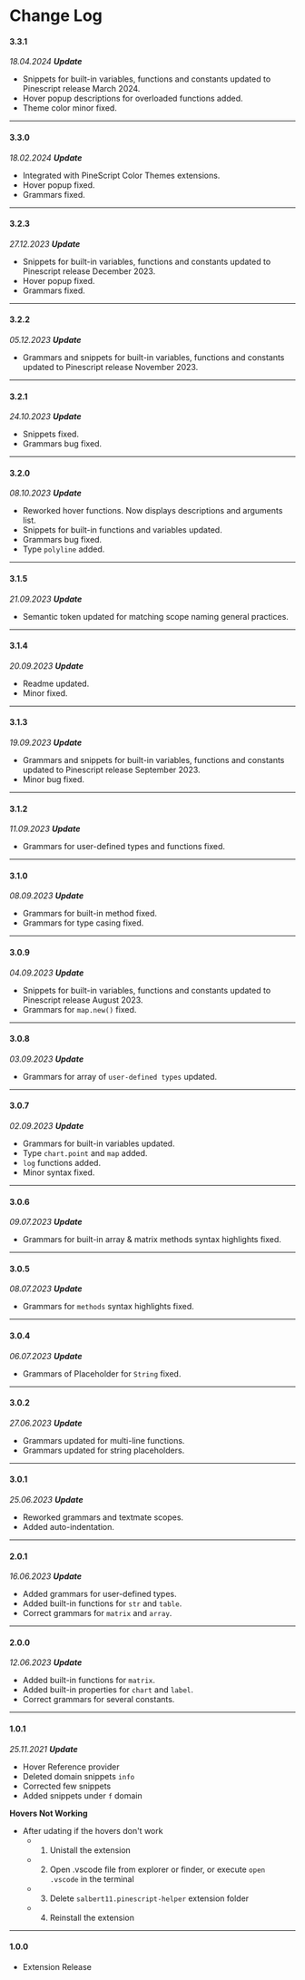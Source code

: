# Change Log

#### **3.3.1**

*18.04.2024 **Update***
- Snippets for built-in variables, functions and constants updated to Pinescript release March 2024.
- Hover popup descriptions for overloaded functions added.
- Theme color minor fixed.

---
#### **3.3.0**

*18.02.2024 **Update***
- Integrated with PineScript Color Themes extensions.
- Hover popup fixed.
- Grammars fixed.

---

#### **3.2.3**

*27.12.2023 **Update***
- Snippets for built-in variables, functions and constants updated to Pinescript release December 2023.
- Hover popup fixed.
- Grammars fixed.

---

#### **3.2.2**

*05.12.2023 **Update***
- Grammars and snippets for built-in variables, functions and constants updated to Pinescript release November 2023.

---

#### **3.2.1**

*24.10.2023 **Update***
- Snippets fixed.
- Grammars bug fixed.

---

#### **3.2.0**

*08.10.2023 **Update***
- Reworked hover functions. Now displays descriptions and arguments list.
- Snippets for built-in functions and variables updated.
- Grammars bug fixed.
- Type `polyline` added.

---

#### **3.1.5**

*21.09.2023 **Update***
- Semantic token updated for matching scope naming general practices.

---

#### **3.1.4**

*20.09.2023 **Update***
- Readme updated.
- Minor fixed.

---

#### **3.1.3**

*19.09.2023 **Update***
- Grammars and snippets for built-in variables, functions and constants updated to Pinescript release September 2023.
- Minor bug fixed.

---

#### **3.1.2**

*11.09.2023 **Update***
- Grammars for user-defined types and functions fixed.

---

#### **3.1.0**

*08.09.2023 **Update***
- Grammars for built-in method fixed.
- Grammars for type casing fixed.

---

#### **3.0.9**

*04.09.2023 **Update***
- Snippets for built-in variables, functions and constants updated to Pinescript release August 2023.
- Grammars for `map.new()` fixed.

---

#### **3.0.8**

*03.09.2023 **Update***
- Grammars for array of `user-defined types` updated.

---

#### **3.0.7**

*02.09.2023 **Update***
- Grammars for built-in variables updated.
- Type `chart.point` and `map` added.
- `log` functions added.
- Minor syntax fixed.

---

#### **3.0.6**

*09.07.2023 **Update***
- Grammars for built-in array & matrix methods syntax highlights fixed.

---

#### **3.0.5**

*08.07.2023 **Update***
- Grammars for `methods` syntax highlights fixed.

---

#### **3.0.4**

*06.07.2023 **Update***
- Grammars of Placeholder for `String` fixed.

---

#### **3.0.2**

*27.06.2023 **Update***
- Grammars updated for multi-line functions.
- Grammars updated for string placeholders.

---

#### **3.0.1**

*25.06.2023 **Update***
- Reworked grammars and textmate scopes.
- Added auto-indentation.

---

#### **2.0.1**

*16.06.2023 **Update***
- Added grammars for user-defined types.
- Added built-in functions for `str` and `table`.
- Correct grammars for `matrix` and `array`.

---

#### **2.0.0**

*12.06.2023 **Update***
- Added built-in functions for `matrix`.
- Added built-in properties for `chart` and `label`.
- Correct grammars for several constants.

---

#### **1.0.1**

*25.11.2021 **Update***
- Hover Reference provider
- Deleted domain snippets `info`
- Corrected few snippets
- Added snippets under `f` domain

**Hovers Not Working**
* After udating if the hovers don't work
  * 1. Unistall the extension
  * 2. Open .vscode file from explorer or finder, or execute `open .vscode` in the terminal
  * 3. Delete `salbert11.pinescript-helper` extension folder
  * 4. Reinstall the extension

---

#### **1.0.0**
- Extension Release